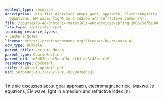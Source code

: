 ```yaml
---
content_type: resource
description: This file discusses about goal, approach, electromagnetic field, Maxwell?s
  equations, EM wave, light in a medium and refractive index (n).
file: /courses/3-46-photonic-materials-and-devices-spring-2006/5efbe006f817e26278e1d29903eed191_3_46lec1_optmat1.pdf
file_type: application/pdf
learning_resource_types:
- Lecture Notes
license: https://creativecommons.org/licenses/by-nc-sa/4.0/
ocw_type: OCWFile
parent_title: Lecture Notes
parent_type: CourseSection
parent_uid: ce6d62ba-bf5a-410c-efb1-cd0f48ceec10
resourcetype: Document
title: 3_46lec1_optmat1.pdf
uid: 5efbe006-f817-e262-78e1-d29903eed191
---
```

This file discusses about goal, approach, electromagnetic field, Maxwell?s equations, EM wave, light in a medium and refractive index (n).